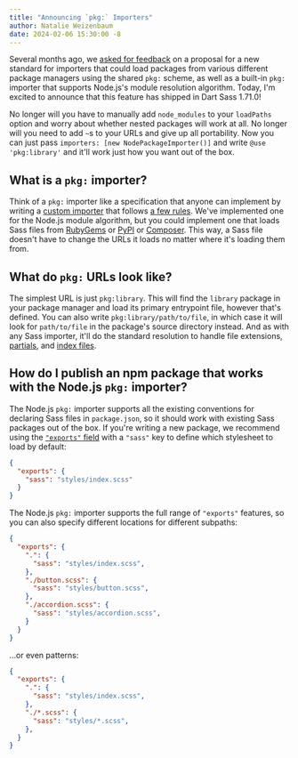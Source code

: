 ```yaml
---
title: "Announcing `pkg:` Importers"
author: Natalie Weizenbaum
date: 2024-02-06 15:30:00 -8
---
```


Several months ago, we [asked for feedback] on a proposal for a new standard for
importers that could load packages from various different package managers using
the shared `pkg:` scheme, as well as a built-in `pkg:` importer that supports
Node.js's module resolution algorithm. Today, I'm excited to announce that this
feature has shipped in Dart Sass 1.71.0!

[asked for feedback]: /blog/rfc-package-importer

No longer will you have to manually add `node_modules` to your `loadPaths`
option and worry about whether nested packages will work at all. No longer will
you need to add `~`s to your URLs and give up all portability. Now you can just
pass `importers: [new NodePackageImporter()]` and write `@use 'pkg:library'` and
it'll work just how you want out of the box.

## What is a `pkg:` importer?

Think of a `pkg:` importer like a specification that anyone can implement by
writing a [custom importer] that follows [a few rules]. We've implemented one for
the Node.js module algorithm, but you could implement one that loads Sass files
from [RubyGems] or [PyPI] or [Composer]. This way, a Sass file doesn't have to
change the URLs it loads no matter where it's loading them from.

[custom importer]: /documentation/js-api/interfaces/Options/#importers
[a few rules]: /documentation/at-rules/use#rules-for-a-pkg-importer
[RubyGems]: https://rubygems.org/
[PyPI]: https://pypi.org/
[Composer]: https://getcomposer.org/

## What do `pkg:` URLs look like?

The simplest URL is just `pkg:library`. This will find the `library` package in
your package manager and load its primary entrypoint file, however that's
defined. You can also write `pkg:library/path/to/file`, in which case it will
look for `path/to/file` in the package's source directory instead. And as with
any Sass importer, it'll do the standard resolution to handle file extensions,
[partials], and [index files].

[partials]: /documentation/at-rules/use#partials
[index files]: /documentation/at-rules/use#index-files

## How do I publish an npm package that works with the Node.js `pkg:` importer?

The Node.js `pkg:` importer supports all the existing conventions for declaring
Sass files in `package.json`, so it should work with existing Sass packages out
of the box. If you're writing a new package, we recommend using the [`"exports"`
field] with a `"sass"` key to define which stylesheet to load by default:

[`"exports"` field]: https://nodejs.org/api/packages.html#conditional-exports

```json
{
  "exports": {
    "sass": "styles/index.scss"
  }
}
```

The Node.js `pkg:` importer supports the full range of `"exports"` features, so
you can also specify different locations for different subpaths:

```json
{
  "exports": {
    ".": {
      "sass": "styles/index.scss",
    },
    "./button.scss": {
      "sass": "styles/button.scss",
    },
    "./accordion.scss": {
      "sass": "styles/accordion.scss",
    }
  }
}
```

...or even patterns:

```json
{
  "exports": {
    ".": {
      "sass": "styles/index.scss",
    },
    "./*.scss": {
      "sass": "styles/*.scss",
    },
  }
}
```
